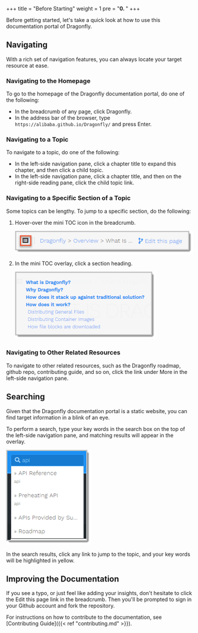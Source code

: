 +++
title = "Before Starting"
weight = 1
pre = "<b>0. </b>"
+++

Before getting started, let's take a quick look at how to use this documentation portal of Dragonfly.

## Navigating

With a rich set of navigation features, you can always locate your target resource at ease.

### Navigating to the Homepage

To go to the homepage of the Dragonfly documentation portal, do one of the following:

- In the breadcrumb of any page, click Dragonfly.
- In the address bar of the browser, type `https://alibaba.github.io/Dragonfly/` and press Enter.

### Navigating to a Topic

To navigate to a topic, do one of the following:

- In the left-side navigation pane, click a chapter title to expand this chapter, and then click a child topic.
- In the left-side navigation pane, click a chapter title, and then on the right-side reading pane, click the child topic link.

### Navigating to a Specific Section of a Topic

Some topics can be lengthy. To jump to a specific section, do the following:

1. Hover-over the mini TOC icon in the breadcrumb.

    ![](../images/bt_mini_toc_en.png)
2. In the mini TOC overlay, click a section heading.

    ![](../images/sc_mini_toc_en.png)

### Navigating to Other Related Resources

To navigate to other related resources, such as the Dragonfly roadmap, github repo, contributing guide, and so on, click the link under More in the left-side navigation pane.

## Searching

Given that the Dragonfly documentation portal is a static website, you can find target information in a blink of an eye.

To perform a search, type your key words in the search box on the top of the left-side navigation pane, and matching results will appear in the overlay.

![](../images/f_search_box_en.png)

In the search results, click any link to jump to the topic, and your key words will be highlighted in yellow.

## Improving the Documentation

If you see a typo, or just feel like adding your insights, don't hesitate to click the Edit this page link in the breadcrumb. Then you'll be prompted to sign in your Github account and fork the repository.

For instructions on how to contribute to the documentation, see [Contributing Guide]({{< ref "contributing.md" >}}).